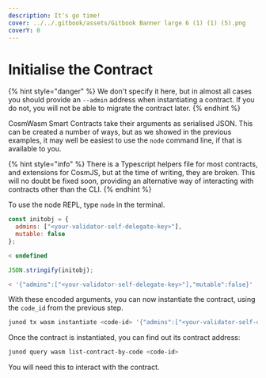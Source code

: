 ```yaml
---
description: It's go time!
cover: ../../.gitbook/assets/Gitbook Banner large 6 (1) (1) (5).png
coverY: 0
---
```


# Initialise the Contract

{% hint style="danger" %}
We don't specify it here, but in almost all cases you should provide an `--admin` address when instantiating a contract. If you do not, you will not be able to migrate the contract later.
{% endhint %}

CosmWasm Smart Contracts take their arguments as serialised JSON. This can be created a number of ways, but as we showed in the previous examples, it may well be easiest to use the `node` command line, if that is available to you.

{% hint style="info" %}
There is a Typescript helpers file for most contracts, and extensions for CosmJS, but at the time of writing, they are broken. This will no doubt be fixed soon, providing an alternative way of interacting with contracts other than the CLI.
{% endhint %}

To use the node REPL, type `node` in the terminal.

```javascript
const initobj = {
  admins: ["<your-validator-self-delegate-key>"],
  mutable: false
};

< undefined

JSON.stringify(initobj);

< '{"admins":["<your-validator-self-delegate-key>"],"mutable":false}'
```

With these encoded arguments, you can now instantiate the contract, using the `code_id` from the previous step.

```bash
junod tx wasm instantiate <code-id> '{"admins":["<your-validator-self-delegate-key>"],"mutable":false}' --amount 50000ujunox --label "CW1 example contract" --from <your-key> --chain-id <chain-id> --gas auto -y
```

Once the contract is instantiated, you can find out its contract address:

```bash
junod query wasm list-contract-by-code <code-id>
```

You will need this to interact with the contract.
